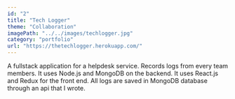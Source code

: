```yaml
---
id: "2"
title: "Tech Logger"
theme: "Collaboration"
imagePath: "../../images/techlogger.jpg"
category: "portfolio"
url: "https://thetechlogger.herokuapp.com/"
---
```


A fullstack application for a helpdesk service. Records logs from every team members. It uses Node.js and MongoDB on the backend. It uses React.js and Redux for the front end. All logs are saved in MongoDB database through an api that I wrote.
